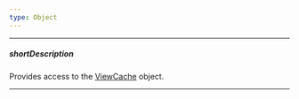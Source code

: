```yaml
---
type: Object
---
```

---
##### shortDescription
Provides access to the [ViewCache](/api-reference/40%20SPA%20Framework/ViewCache '/Documentation/ApiReference/SPA_Framework/ViewCache/') object.

---
